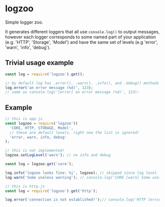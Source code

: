 # logzoo

Simple logger zoo.

It generates different loggers that all use `console.log()` to output messages,
however each logger corresponds to some named part of your application (e.g.
'HTTP', 'Storage', 'Model') and have the same set of levels (e.g 'error', 'warn',
'info', 'debug').

## Trivial usage example

```javascript
const log = require('logzoo').get();

// by default log has .error(), .warn(), .info(), and .debug() methods
log.error('an error message (%d)', 123);
// same as console.log('[error] an error message (%d)', 123);
```

## Example

```javascript
// this is app.js
const logzoo = require('logzoo')(
  'CORE, HTTP, STORAGE, Model',
  // these are default levels, right now the list is ignored!
  'error, warn, info, debug'
);

// this is not implemented!
logzoo.setLogLevel('warn'); // no info and debug

const log = logzoo.get('core');

log.info('logzoo looks fine: %j', logzoo); // skipped since log level
log.warn('Some useless warning'); // console.log('CORE [warn] Some useless warning');
```

```javascript
// this is http.js
const log = require('logzoo').get('http');

log.error('connection is not established!');// console.log('HTTP [error] connection is not established');
```
